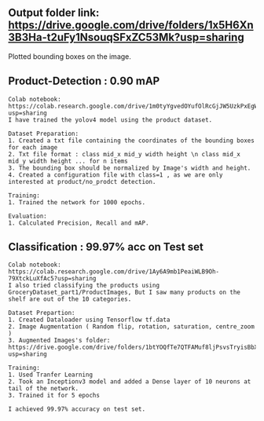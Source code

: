 ## Output folder link: https://drive.google.com/drive/folders/1x5H6Xn3B3Ha-t2uFy1NsouqSFxZC53Mk?usp=sharing

Plotted bounding boxes on the image.

## Product-Detection : 0.90 mAP

    Colab notebook: https://colab.research.google.com/drive/1m0tyYgvedOYufOlRcGjJW5UzkPxEgWM7?usp=sharing
    I have trained the yolov4 model using the product dataset.
    
    Dataset Preparation:
    1. Created a txt file containing the coordinates of the bounding boxes for each image
    2. Txt file format : class mid_x mid_y width height \n class mid_x mid_y width height ... for n items 
    3. The bounding box should be normalized by Image's width and height.
    4. Created a configuration file with class=1 , as we are only interested at product/no_prodct detection.
    
    Training:
    1. Trained the network for 1000 epochs.
    
    Evaluation:
    1. Calculated Precision, Recall and mAP.

## Classification :  99.97% acc on Test set

    Colab notebook: https://colab.research.google.com/drive/1Ay6A9mb1PeaiWLB9Oh-79XtckLuXfAc5?usp=sharing
    I also tried classifying the products using GroceryDataset_part1/ProductImages, But I saw many products on the shelf are out of the 10 categories.
    
    Dataset Prepartion:
    1. Created Dataloader using Tensorflow tf.data
    2. Image Augmentation ( Random flip, rotation, saturation, centre_zoom ) 
    3. Augmented Images's folder: https://drive.google.com/drive/folders/1btYOQfTe7QTFAMuf8ljPsvsTryisBbXB?usp=sharing
    
    Training:
    1. Used Tranfer Learning
    2. Took an Inceptionv3 model and added a Dense layer of 10 neurons at tail of the network.
    3. Trained it for 5 epochs
    
    I achieved 99.97% accuracy on test set.
   
